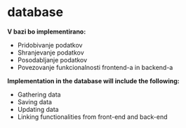 # database

**V bazi bo implementirano:**<br>
- Pridobivanje podatkov<br> 
- Shranjevanje podatkov<br>
- Posodabljanje podatkov<br>
- Povezovanje funkcionalnosti frontend-a in backend-a<br>

**Implementation in the database will include the following:**<br>
- Gathering data<br>
- Saving data<br>
- Updating data<br>
- Linking functionalities from front-end and back-end<br>

